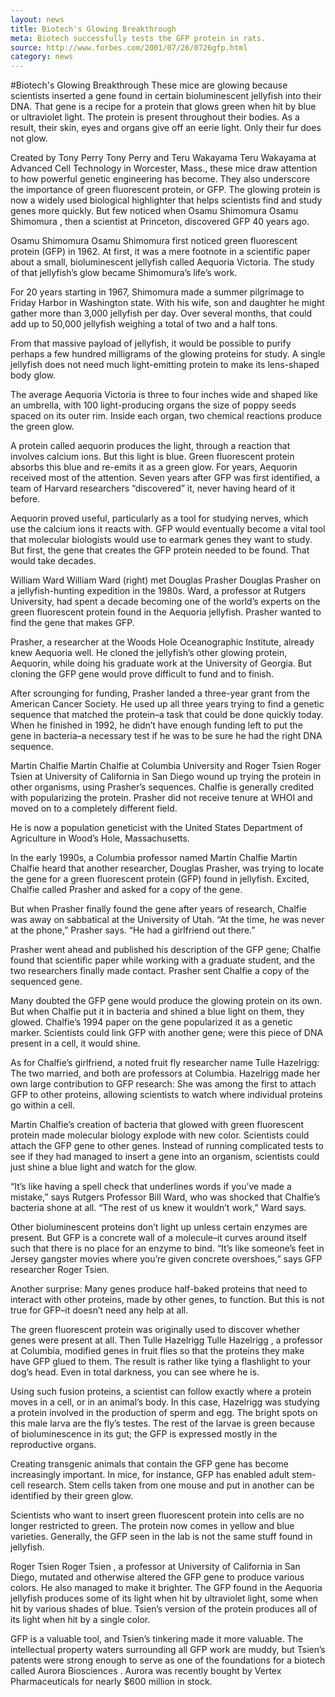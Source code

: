 ```yaml
---
layout: news
title: Biotech's Glowing Breakthrough
meta: Biotech successfully tests the GFP protein in rats.
source: http://www.forbes.com/2001/07/26/0726gfp.html
category: news
---
```


#Biotech's Glowing Breakthrough
These mice are glowing because scientists inserted a gene found in certain bioluminescent jellyfish into their DNA. That gene is a recipe for a protein that glows green when hit by blue or ultraviolet light. The protein is present throughout their bodies. As a result, their skin, eyes and organs give off an eerie light. Only their fur does not glow.

Created by Tony Perry Tony Perry and Teru Wakayama Teru Wakayama at Advanced Cell Technology in Worcester, Mass., these mice draw attention to how powerful genetic engineering has become. They also underscore the importance of green fluorescent protein, or GFP. The glowing protein is now a widely used biological highlighter that helps scientists find and study genes more quickly. But few noticed when Osamu Shimomura Osamu Shimomura , then a scientist at Princeton, discovered GFP 40 years ago.

Osamu Shimomura Osamu Shimomura first noticed green fluorescent protein (GFP) in 1962. At first, it was a mere footnote in a scientific paper about a small, bioluminescent jellyfish called Aequoria Victoria. The study of that jellyfish’s glow became Shimomura’s life’s work.

For 20 years starting in 1967, Shimomura made a summer pilgrimage to Friday Harbor in Washington state. With his wife, son and daughter he might gather more than 3,000 jellyfish per day. Over several months, that could add up to 50,000 jellyfish weighing a total of two and a half tons.

From that massive payload of jellyfish, it would be possible to purify perhaps a few hundred milligrams of the glowing proteins for study. A single jellyfish does not need much light-emitting protein to make its lens-shaped body glow.

The average Aequoria Victoria is three to four inches wide and shaped like an umbrella, with 100 light-producing organs the size of poppy seeds spaced on its outer rim. Inside each organ, two chemical reactions produce the green glow.

A protein called aequorin produces the light, through a reaction that involves calcium ions. But this light is blue. Green fluorescent protein absorbs this blue and re-emits it as a green glow. For years, Aequorin received most of the attention. Seven years after GFP was first identified, a team of Harvard researchers “discovered” it, never having heard of it before.

Aequorin proved useful, particularly as a tool for studying nerves, which use the calcium ions it reacts with. GFP would eventually become a vital tool that molecular biologists would use to earmark genes they want to study. But first, the gene that creates the GFP protein needed to be found. That would take decades.

William Ward William Ward (right) met Douglas Prasher Douglas Prasher on a jellyfish-hunting expedition in the 1980s. Ward, a professor at Rutgers University, had spent a decade becoming one of the world’s experts on the green fluorescent protein found in the Aequoria jellyfish. Prasher wanted to find the gene that makes GFP.

Prasher, a researcher at the Woods Hole Oceanographic Institute, already knew Aequoria well. He cloned the jellyfish’s other glowing protein, Aequorin, while doing his graduate work at the University of Georgia. But cloning the GFP gene would prove difficult to fund and to finish.

After scrounging for funding, Prasher landed a three-year grant from the American Cancer Society. He used up all three years trying to find a genetic sequence that matched the protein–a task that could be done quickly today. When he finished in 1992, he didn’t have enough funding left to put the gene in bacteria–a necessary test if he was to be sure he had the right DNA sequence.

Martin Chalfie Martin Chalfie at Columbia University and Roger Tsien Roger Tsien at University of California in San Diego wound up trying the protein in other organisms, using Prasher’s sequences. Chalfie is generally credited with popularizing the protein. Prasher did not receive tenure at WHOI and moved on to a completely different field.

He is now a population geneticist with the United States Department of Agriculture in Wood’s Hole, Massachusetts.

In the early 1990s, a Columbia professor named Martin Chalfie Martin Chalfie heard that another researcher, Douglas Prasher, was trying to locate the gene for a green fluorescent protein (GFP) found in jellyfish. Excited, Chalfie called Prasher and asked for a copy of the gene.

But when Prasher finally found the gene after years of research, Chalfie was away on sabbatical at the University of Utah. “At the time, he was never at the phone,” Prasher says. “He had a girlfriend out there.”

Prasher went ahead and published his description of the GFP gene; Chalfie found that scientific paper while working with a graduate student, and the two researchers finally made contact. Prasher sent Chalfie a copy of the sequenced gene.

Many doubted the GFP gene would produce the glowing protein on its own. But when Chalfie put it in bacteria and shined a blue light on them, they glowed. Chalfie’s 1994 paper on the gene popularized it as a genetic marker. Scientists could link GFP with another gene; were this piece of DNA present in a cell, it would shine.

As for Chalfie’s girlfriend, a noted fruit fly researcher name Tulle Hazelrigg: The two married, and both are professors at Columbia. Hazelrigg made her own large contribution to GFP research: She was among the first to attach GFP to other proteins, allowing scientists to watch where individual proteins go within a cell.

Martin Chalfie’s creation of bacteria that glowed with green fluorescent protein made molecular biology explode with new color. Scientists could attach the GFP gene to other genes. Instead of running complicated tests to see if they had managed to insert a gene into an organism, scientists could just shine a blue light and watch for the glow.

“It’s like having a spell check that underlines words if you’ve made a mistake,” says Rutgers Professor Bill Ward, who was shocked that Chalfie’s bacteria shone at all. “The rest of us knew it wouldn’t work,” Ward says.

Other bioluminescent proteins don’t light up unless certain enzymes are present. But GFP is a concrete wall of a molecule–it curves around itself such that there is no place for an enzyme to bind. “It’s like someone’s feet in Jersey gangster movies where you’re given concrete overshoes,” says GFP researcher Roger Tsien.

Another surprise: Many genes produce half-baked proteins that need to interact with other proteins, made by other genes, to function. But this is not true for GFP–it doesn’t need any help at all.

The green fluorescent protein was originally used to discover whether genes were present at all. Then Tulle Hazelrigg Tulle Hazelrigg , a professor at Columbia, modified genes in fruit flies so that the proteins they make have GFP glued to them. The result is rather like tying a flashlight to your dog’s head. Even in total darkness, you can see where he is.

Using such fusion proteins, a scientist can follow exactly where a protein moves in a cell, or in an animal’s body. In this case, Hazelrigg was studying a protein involved in the production of sperm and egg. The bright spots on this male larva are the fly’s testes. The rest of the larvae is green because of bioluminescence in its gut; the GFP is expressed mostly in the reproductive organs.

Creating transgenic animals that contain the GFP gene has become increasingly important. In mice, for instance, GFP has enabled adult stem-cell research. Stem cells taken from one mouse and put in another can be identified by their green glow.

Scientists who want to insert green fluorescent protein into cells are no longer restricted to green. The protein now comes in yellow and blue varieties. Generally, the GFP seen in the lab is not the same stuff found in jellyfish.

Roger Tsien Roger Tsien , a professor at University of California in San Diego, mutated and otherwise altered the GFP gene to produce various colors. He also managed to make it brighter. The GFP found in the Aequoria jellyfish produces some of its light when hit by ultraviolet light, some when hit by various shades of blue. Tsien’s version of the protein produces all of its light when hit by a single color.

GFP is a valuable tool, and Tsien’s tinkering made it more valuable. The intellectual property waters surrounding all GFP work are muddy, but Tsien’s patents were strong enough to serve as one of the foundations for a biotech called Aurora Biosciences . Aurora was recently bought by Vertex Pharmaceuticals for nearly $600 million in stock.

